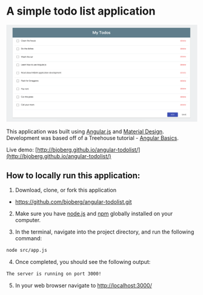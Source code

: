 # A simple todo list application

![alt text](https://github.com/bjoberg/angular-todolist/blob/master/images/main.png "Main screenshot")

This application was built using [Angular.js](https://angularjs.org/) and [Material Design](https://www.google.com/design/spec/material-design/). Development was based off of a Treehouse tutorial - [Angular Basics](https://teamtreehouse.com/library/angular-basics). 

Live demo: [http://bjoberg.github.io/angular-todolist/](http://bjoberg.github.io/angular-todolist/)

## How to locally run this application:
1. Download, clone, or fork this application
  * https://github.com/bjoberg/angular-todolist.git
  
2. Make sure you have [node.js](https://nodejs.org/en/download/) and [npm](https://www.npmjs.com/) globally installed on your computer.
  
3. In the terminal, navigate into the project directory, and run the following command:

  ```bash
  node src/app.js
  ```
4. Once completed, you should see the following output:

  ```bash
  The server is running on port 3000!
  ```
5. In your web browser navigate to [http://localhost:3000/](http://localhost:3000/)

